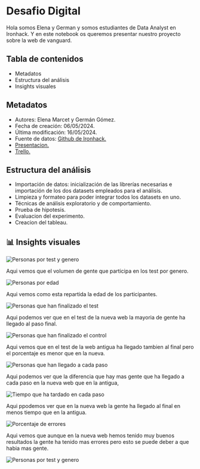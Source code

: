 # Desafio Digital

Hola somos Elena y German y somos estudiantes de Data Analyst en Ironhack. Y en este notebook os queremos presentar nuestro proyecto sobre la web de vanguard. 

## Tabla de contenidos

- Metadatos
- Estructura del análisis
- Insights visuales

## Metadatos

- Autores: Elena Marcet y Germán Gómez.
- Fecha de creación: 06/05/2024.
- Última modificación: 16/05/2024.
- Fuente de datos: <a href= "https://github.com/data-bootcamp-v4/lessons/tree/main/5_6_eda_inf_stats_tableau/project/files_for_project">Github de Ironhack.</a>
- <a href= "https://docs.google.com/presentation/d/1ovTVk-veAmXTIMXzdJ6gmUxsiHS3h5zoquGDdkoG1ec/edit#slide=id.g2db4bcc2968_0_83">Presentacion.</a>
- <a href= "https://trello.com/b/0AHbw8fl/proyecto-2">Trello.</a>

## Estructura del análisis

- Importación de datos: inicialización de las librerías necesarias e importación de los dos datasets empleados para el análisis.
- Limpieza y formateo para poder integrar todos los datasets en uno.
- Técnicas de análisis exploratorio y de comportamiento.
- Prueba de hipotesis.
- Evaluacion del experimento.
- Creacion del tableau.

## 📊 Insights visuales

![Personas por test y genero](https://drive.google.com/uc?export=view&id=1FAPNtvbXMtNFGfQc2fRoV0tY6nT1xlmC)

Aqui vemos que el volumen de gente que participa en los test por genero.

![Personas por edad](https://drive.google.com/uc?export=view&id=1JJQ_FGW2JdX8nipPzvzkjj4HdiXfrFW_)

Aqui vemos como esta repartida la edad de los participantes.

![Personas que han finalizado el test](https://drive.google.com/uc?export=view&id=1KCYr5_rbMWQdRzeuQWeri2JODQT2rnm8)

Aqui podemos ver que en el test de la nueva web la mayoria de gente ha llegado al paso final.

![Personas que han finalizado el control](https://drive.google.com/uc?export=view&id=1Hyvi7AhjFwJ70zzqNfUuySxxFHHcjQts)

Aqui vemos que en el test de la web antigua ha llegado tambien al final pero el porcentaje es menor que en la nueva.

![Personas que han llegado a cada paso](https://drive.google.com/uc?export=view&id=1CYwmZk6g8ZqIYIUjD7wVXdHE7rrQD5Ap)

Aqui podemos ver que la diferencia que hay mas gente que ha llegado a cada paso en la nueva web que en la antigua,

![Tiempo que ha tardado en cada paso](https://drive.google.com/uc?export=view&id=127o47P-TERdRcJLPI4j-8ATvijHcphdA)

Aqui ppodemos ver que en la nueva web la gente ha llegado al final en menos tiempo que en la antigua.

![Porcentaje de errores](https://drive.google.com/uc?export=view&id=1InNQbcJ9jMZuqk947X_hJoXK1AXtS-aq)

Aqui vemos que aunque en la nueva web hemos tenido muy buenos resultados la gente ha tenido mas errores pero esto se puede deber a que habia mas gente.

![Personas por test y genero](https://drive.google.com/uc?export=view&id=1JJQ_FGW2JdX8nipPzvzkjj4HdiXfrFW_)
